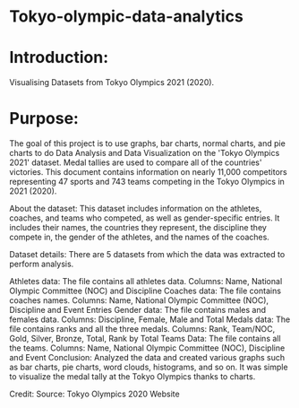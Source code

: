 # Tokyo-olympic-data-analytics
# Introduction:
  Visualising Datasets from Tokyo Olympics 2021 (2020).

# Purpose:
  The goal of this project is to use graphs, bar charts, normal charts, and pie charts to do Data Analysis and Data Visualization on the 'Tokyo Olympics 2021' dataset. Medal tallies are used to compare all     of the countries' victories. This document contains information on nearly 11,000 competitors representing 47 sports and 743 teams competing in the Tokyo Olympics in 2021 (2020).

About the dataset:
This dataset includes information on the athletes, coaches, and teams who competed, as well as gender-specific entries. It includes their names, the countries they represent, the discipline they compete in, the gender of the athletes, and the names of the coaches.

Dataset details:
There are 5 datasets from which the data was extracted to perform analysis.

Athletes data: The file contains all athletes data. Columns: Name, National Olympic Committee (NOC) and Discipline
Coaches data: The file contains coaches names. Columns: Name, National Olympic Committee (NOC), Discipline and Event
Entries Gender data: The file contains males and females data. Columns: Discipline, Female, Male and Total
Medals data: The file contains ranks and all the three medals. Columns: Rank, Team/NOC, Gold, Silver, Bronze, Total, Rank by Total
Teams Data: The file contains all the teams. Columns: Name, National Olympic Committee (NOC), Discipline and Event
Conclusion:
Analyzed the data and created various graphs such as bar charts, pie charts, word clouds, histograms, and so on. It was simple to visualize the medal tally at the Tokyo Olympics thanks to charts.

Credit:
Source: Tokyo Olympics 2020 Website
